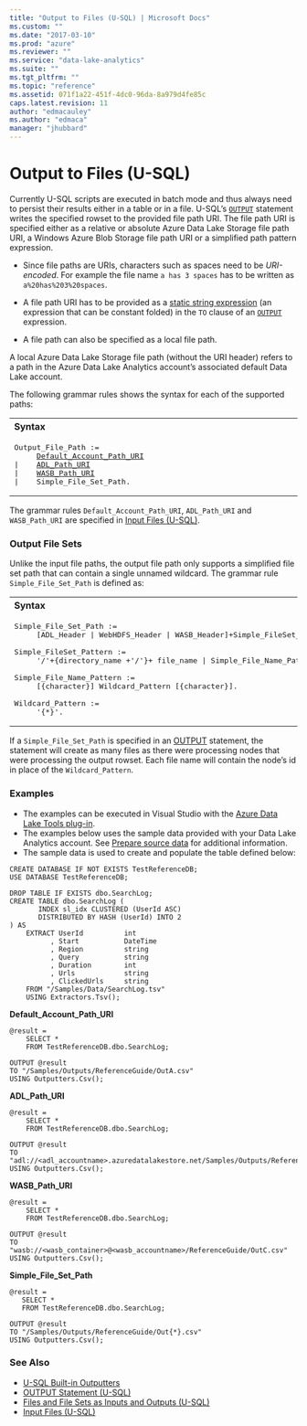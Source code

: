 ```yaml
---
title: "Output to Files (U-SQL) | Microsoft Docs"
ms.custom: ""
ms.date: "2017-03-10"
ms.prod: "azure"
ms.reviewer: ""
ms.service: "data-lake-analytics"
ms.suite: ""
ms.tgt_pltfrm: ""
ms.topic: "reference"
ms.assetid: 071f1a22-451f-4dc0-96da-8a979d4fe85c
caps.latest.revision: 11
author: "edmacauley"
ms.author: "edmaca"
manager: "jhubbard"
---
```

# Output to Files (U-SQL)
Currently U-SQL scripts are executed in batch mode and thus always need to persist their results either in a table or in a file. U-SQL’s [`OUTPUT`](../u-sql/output-statement-u-sql.md) statement writes the specified rowset to the provided file path URI. The file path URI is specified either as a relative or absolute Azure Data Lake Storage file path URI, a Windows Azure Blob Storage file path URI or a simplified path pattern expression.   
  
* Since file paths are URIs, characters such as spaces need to be _URI-encoded_. For example the file name `a has 3 spaces` has to be written as `a%20has%203%20spaces`.  
  
* A file path URI has to be provided as a [static string expression](../u-sql/expressions-u-sql.md) (an expression that can be constant folded) in the `TO` clause of an [`OUTPUT`](../u-sql/output-statement-u-sql.md) expression.  
  
* A file path can also be specified as a local file path.  
  
A local Azure Data Lake Storage file path (without the URI header) refers to a path in the Azure Data Lake Analytics account’s associated default Data Lake account.  
  
The following grammar rules shows the syntax for each of the supported paths:  
<table><th align="left">Syntax</th><tr><td><pre>
Output_File_Path :=                                                                                      
     <a href="input-files-u-sql.md#defaultaccountpath">Default_Account_Path_URI</a> 
|    <a href="input-files-u-sql.md#adlpath">ADL_Path_URI</a> 
|    <a href="input-files-u-sql.md#wasbpath">WASB_Path_URI</a> 
|    Simple_File_Set_Path.
</pre></td></table>
  
The grammar rules `Default_Account_Path_URI`, `ADL_Path_URI` and `WASB_Path_URI` are specified in [Input Files (U-SQL)](../u-sql/input-files-u-sql.md).   
  
### Output File Sets  
Unlike the input file paths, the output file path only supports a simplified file set path that can contain a single unnamed wildcard. The grammar rule `Simple_File_Set_Path` is defined as:  
<table><th align="left">Syntax</th><tr><td><pre>
Simple_File_Set_Path :=                                                                                  
     [ADL_Header | WebHDFS_Header | WASB_Header]+Simple_FileSet_Pattern.<br />
Simple_FileSet_Pattern := 
     '/'+{directory_name +'/'}+ file_name | Simple_File_Name_Pattern.<br />
Simple_File_Name_Pattern := 
     [{character}] Wildcard_Pattern [{character}].<br />
Wildcard_Pattern := 
     '{*}'.
</pre></td></table>

If a `Simple_File_Set_Path` is specified in an [OUTPUT](../u-sql/output-statement-u-sql.md)    statement, the statement will create as many files as there were processing nodes that were processing the output rowset. Each file name will contain the node’s id in place of the `Wildcard_Pattern`.  
 
### Examples    
- The examples can be executed in Visual Studio with the [Azure Data Lake Tools plug-in](https://www.microsoft.com/download/details.aspx?id=49504).  
- The examples below uses the sample data provided with your Data Lake Analytics account. See [Prepare source data](https://docs.microsoft.com/azure/data-lake-analytics/data-lake-analytics-get-started-portal#prepare-source-data) for additional information.
- The sample data is used to create and populate the table defined below:
```
CREATE DATABASE IF NOT EXISTS TestReferenceDB;
USE DATABASE TestReferenceDB; 

DROP TABLE IF EXISTS dbo.SearchLog;
CREATE TABLE dbo.SearchLog (
       INDEX sl_idx CLUSTERED (UserId ASC) 
       DISTRIBUTED BY HASH (UserId) INTO 2
) AS  
    EXTRACT UserId          int  
          , Start           DateTime  
          , Region          string  
          , Query           string  
          , Duration        int  
          , Urls            string  
          , ClickedUrls     string
    FROM "/Samples/Data/SearchLog.tsv"
    USING Extractors.Tsv();
```

**Default_Account_Path_URI**   
```
@result = 
    SELECT *
    FROM TestReferenceDB.dbo.SearchLog;

OUTPUT @result
TO "/Samples/Outputs/ReferenceGuide/OutA.csv" 
USING Outputters.Csv();
```

**ADL_Path_URI**   
```
@result =
    SELECT *
    FROM TestReferenceDB.dbo.SearchLog;

OUTPUT @result
TO "adl://<adl_accountname>.azuredatalakestore.net/Samples/Outputs/ReferenceGuide/OutB.csv"
USING Outputters.Csv();
```

**WASB_Path_URI**  
```
@result =
    SELECT *
    FROM TestReferenceDB.dbo.SearchLog;

OUTPUT @result
TO "wasb://<wasb_container>@<wasb_accountname>/ReferenceGuide/OutC.csv"
USING Outputters.Csv();
```
 
 **Simple_File_Set_Path**  
 ```
@result =
    SELECT *
    FROM TestReferenceDB.dbo.SearchLog;

OUTPUT @result
TO "/Samples/Outputs/ReferenceGuide/Out{*}.csv"
USING Outputters.Csv();
 ```

 
### See Also
- [U-SQL Built-in Outputters](../u-sql/u-sql-built-in-outputters.md)
- [OUTPUT Statement (U-SQL)](../u-sql/output-statement-u-sql.md)
- [Files and File Sets as Inputs and Outputs (U-SQL)](../u-sql/files-and-file-sets-as-inputs-and-outputs-u-sql.md)
- [Input Files (U-SQL)](../u-sql/input-files-u-sql.md)  
